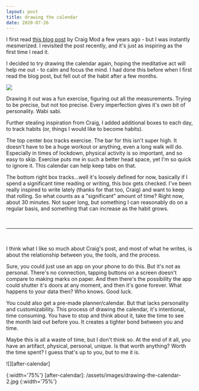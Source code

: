 ```yaml
---
layout: post
title: drawing the calendar
date: 2020-07-26
---
```


I first read [this blog post][craigs-post] by Craig Mod a few years ago - but I was instantly mesmerized.
I revisited the post recently, and it's just as inspiring as the first time I read it.

I decided to try drawing the calendar again, hoping the meditative act will help me out - to calm and focus the mind.
I had done this before when I first read the blog post, but fell out of the habit after a few months.

![][before-calendar]

Drawing it out was a fun exercise, figuring out all the measurements.
Trying to be precise, but not too precise.
Every imperfection gives it's own bit of personality.
Wabi sabi.

Further stealing inspiration from Craig, I added additional boxes to each day, to track habits (or, things I would like to become habits).

The top center box tracks exercise.
The bar for this isn't super high.
It doesn't have to be a huge workout or anything, even a long walk will do.
Especially in times of lockdown, physical activity is so important, and so easy to skip.
Exercise puts me in such a better head space, yet I'm so quick to ignore it.
This calendar can help keep tabs on that.

The bottom right box tracks...well it's loosely defined for now, basically if I spend a significant time reading or writing, this box gets checked.
I've been really inspired to write lately (thanks for that too, Craig) and want to keep that rolling.
So what counts as a "significant" amount of time?
Right now, about 30 minutes.
Not super long, but something I can reasonably do on a regular basis, and something that can increase as the habit grows.

<br/>

---

<br/>

I think what I like so much about Craig's post, and most of what he writes, is about the relationship between you, the tools, and the process.

Sure, you could just use an app on your phone to do this.
But it's not as personal.
There's no connection, tapping buttons on a screen doesn't compare to making marks on paper.
And then there's the possibility the app could shutter it's doors at any moment, and then it's gone forever.
What happens to your data then? Who knows. Good luck.

You could also get a pre-made planner/calendar.
But that lacks personality and customizability.
This process of drawing the calendar, it's intentional, time consuming.
You have to stop and think about it, take the time to see the month laid out before you.
It creates a tighter bond between you and time.

Maybe this is all a waste of time, but I don't think so.
At the end of it all, you have an artifact, physical, personal, unique.
Is that worth anything?
Worth the time spent?
I guess that's up to you, but to me it is.

![][after-calendar]


[craigs-post]: https://uxdesign.cc/drawing-the-calendar-2bfc9612bb04
[before-calendar]: /assets/images/drawing-the-calendar-1.jpg
{:width='75%'}
[after-calendar]: /assets/images/drawing-the-calendar-2.jpg
{:width='75%'}
